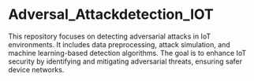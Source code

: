 # Adversal_Attackdetection_IOT
This repository focuses on detecting adversarial attacks in IoT environments. It includes data preprocessing, attack simulation, and machine learning-based detection algorithms. The goal is to enhance IoT security by identifying and mitigating adversarial threats, ensuring safer device networks.
